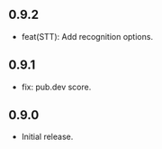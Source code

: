 ## 0.9.2
* feat(STT): Add recognition options.

## 0.9.1
* fix: pub.dev score.

## 0.9.0

* Initial release.
